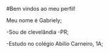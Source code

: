 #Bem vindos ao meu perfil!

Meu nome é Gabriely;

-Sou de clevelândia -PR;

-Estudo no colégio Abilío Carneiro, 1A;

